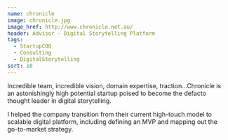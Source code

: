 ```yaml
---
name: chronicle
image: chronicle.jpg
image_href: http://www.chronicle.net.au/
header: Advisor - Digital Storytelling Platform
tags:
  - StartupCOO
  - Consulting
  - DigitalStorytelling
sort: 10
---
```

Incredible team, incredible vision, domain expertise, traction...Chronicle is an astonishingly high potential startup poised to become the defacto thought leader in digital storytelling.

I helped the company transition from their current high-touch model to scalable digital platform, including defining an MVP and mapping out the go-to-market strategy.
